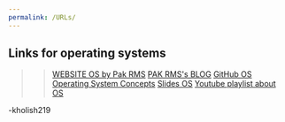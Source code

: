 ```yaml
---
permalink: /URLs/
---
```


## Links for operating systems
>> [WEBSITE OS by Pak RMS](https://os.vlsm.org/)
>> [PAK RMS's BLOG](https://rahmatm.samik-ibrahim.vlsm.org/)
>> [GitHub OS](https://github.com/UI-FASILKOM-OS/SistemOperasi)
>> [Operating System Concepts](https://codex.cs.yale.edu/avi/os-book/)
>> [Slides OS](https://github.com/UI-FASILKOM-OS/SistemOperasi/tree/master/Slides/)
>> [Youtube playlist about OS](https://os.vlsm.org/playlists/)

-kholish219
